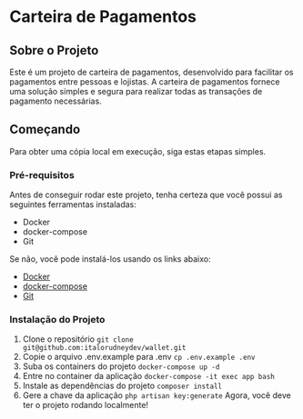 # Carteira de Pagamentos

## Sobre o Projeto
Este é um projeto de carteira de pagamentos, desenvolvido para facilitar os pagamentos entre pessoas e lojistas. A carteira de pagamentos fornece uma solução simples e segura para realizar todas as transações de pagamento necessárias.

## Começando

Para obter uma cópia local em execução, siga estas etapas simples.

### Pré-requisitos

Antes de conseguir rodar este projeto, tenha certeza que você possui as seguintes ferramentas instaladas:
- Docker
- docker-compose
- Git

Se não, você pode instalá-los usando os links abaixo:
- [Docker](https://www.docker.com/products/docker-desktop)
- [docker-compose](https://docs.docker.com/compose/install/)
- [Git](https://git-scm.com/book/en/v2/Getting-Started-Installing-Git)

### Instalação do Projeto

1. Clone o repositório
``git clone git@github.com:italorudneydev/wallet.git``
2. Copie o arquivo .env.example para .env
``cp .env.example .env``
3. Suba os containers do projeto
``docker-compose up -d``
4. Entre no container da aplicação
``docker-compose -it exec app bash``
5. Instale as dependências do projeto
``composer install``
6. Gere a chave da aplicação
``php artisan key:generate``
   Agora, você deve ter o projeto rodando localmente!
